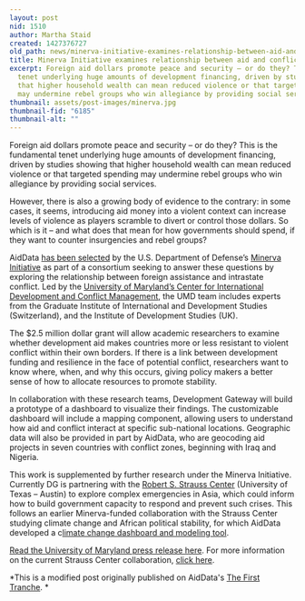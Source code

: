 ```yaml
---
layout: post
nid: 1510
author: Martha Staid
created: 1427376727
old_path: news/minerva-initiative-examines-relationship-between-aid-and-conflict
title: Minerva Initiative examines relationship between aid and conflict
excerpt: Foreign aid dollars promote peace and security – or do they? This is the fundamental
  tenet underlying huge amounts of development financing, driven by studies showing
  that higher household wealth can mean reduced violence or that targeted spending
  may undermine rebel groups who win allegiance by providing social services.
thumbnail: assets/post-images/minerva.jpg
thumbnail-fid: "6185"
thumbnail-alt: ""
---
```


Foreign aid dollars promote peace and security – or do they? This is the fundamental tenet underlying huge amounts of development financing, driven by studies showing that higher household wealth can mean reduced violence or that targeted spending may undermine rebel groups who win allegiance by providing social services.

However, there is also a growing body of evidence to the contrary: in some cases, it seems, introducing aid money into a violent context can increase levels of violence as players scramble to divert or control those dollars. So which is it – and what does that mean for how governments should spend, if they want to counter insurgencies and rebel groups?

AidData [has been selected](http://minerva.dtic.mil/funded.html) by the U.S. Department of Defense’s [Minerva Initiative](http://minerva.dtic.mil/) as part of a consortium seeking to answer these questions by exploring the relationship between foreign assistance and intrastate conflict. Led by the [University of Maryland’s Center for International Development and Conflict Management](http://www.cidcm.umd.edu/), the UMD team includes experts from the Graduate Institute of International and Development Studies (Switzerland), and the Institute of Development Studies (UK).

The $2.5 million dollar grant will allow academic researchers to examine whether development aid makes countries more or less resistant to violent conflict within their own borders. If there is a link between development funding and resilience in the face of potential conflict, researchers want to know where, when, and why this occurs, giving policy makers a better sense of how to allocate resources to promote stability.

In collaboration with these research teams, Development Gateway will build a prototype of a dashboard to visualize their findings. The customizable dashboard will include a mapping component, allowing users to understand how aid and conflict interact at specific sub-national locations. Geographic data will also be provided in part by AidData, who are geocoding aid projects in seven countries with conflict zones, beginning with Iraq and Nigeria.

This work is supplemented by further research under the Minerva Initiative. Currently DG is partnering with the [Robert S. Strauss Center](https://www.strausscenter.org/) (University of Texas – Austin) to explore complex emergencies in Asia, which could inform how to build government capacity to respond and prevent such crises. This follows an earlier Minerva-funded collaboration with the Strauss Center studying climate change and African political stability, for which AidData developed a c[limate change dashboard and modeling tool](http://ccaps.aiddata.org/climate).

[Read the University of Maryland press release here](http://www.cidcm.umd.edu/about/announcements/announcement.aspx?id=324). For more information on the current Strauss Center collaboration, [click here](/news/announcing-new-minerva-initiative-grant-study-complex-emergencies-asia).


*This is a modified post originally published on AidData's [The First Tranche](http://aiddata.org/blog/new-minerva-research-explores-the-relationship-between-aid-and-conflict). *
